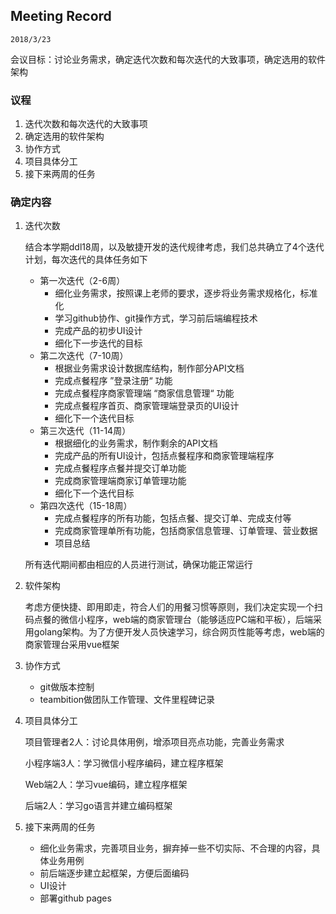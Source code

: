 ## Meeting Record

`2018/3/23`

会议目标：讨论业务需求，确定迭代次数和每次迭代的大致事项，确定选用的软件架构

### 议程

1. 迭代次数和每次迭代的大致事项
2. 确定选用的软件架构
3. 协作方式
4. 项目具体分工
5. 接下来两周的任务

### 确定内容

1. 迭代次数

   结合本学期ddl18周，以及敏捷开发的迭代规律考虑，我们总共确立了4个迭代计划，每次迭代的具体任务如下

   * 第一次迭代（2-6周）
     * 细化业务需求，按照课上老师的要求，逐步将业务需求规格化，标准化
     * 学习github协作、git操作方式，学习前后端编程技术
     * 完成产品的初步UI设计
     * 细化下一步迭代的目标
   * 第二次迭代（7-10周）
     * 根据业务需求设计数据库结构，制作部分API文档
     * 完成点餐程序 ”登录注册“ 功能
     * 完成点餐程序商家管理端 “商家信息管理“ 功能
     * 完成点餐程序首页、商家管理端登录页的UI设计
     * 细化下一个迭代目标
   * 第三次迭代（11-14周）
     * 根据细化的业务需求，制作剩余的API文档
     * 完成产品的所有UI设计，包括点餐程序和商家管理端程序
     * 完成点餐程序点餐并提交订单功能
     * 完成商家管理端商家订单管理功能
     * 细化下一个迭代目标
   * 第四次迭代（15-18周）
     * 完成点餐程序的所有功能，包括点餐、提交订单、完成支付等
     * 完成商家管理单所有功能，包括商家信息管理、订单管理、营业数据
     * 项目总结

   所有迭代期间都由相应的人员进行测试，确保功能正常运行

2. 软件架构

   考虑方便快捷、即用即走，符合人们的用餐习惯等原则，我们决定实现一个扫码点餐的微信小程序，web端的商家管理台（能够适应PC端和平板），后端采用golang架构。为了方便开发人员快速学习，综合网页性能等考虑，web端的商家管理台采用vue框架

3. 协作方式

   * git做版本控制
   *  teambition做团队工作管理、文件里程碑记录

4. 项目具体分工

   项目管理者2人：讨论具体用例，增添项目亮点功能，完善业务需求

   小程序端3人：学习微信小程序编码，建立程序框架

   Web端2人：学习vue编码，建立程序框架

   后端2人：学习go语言并建立编码框架

5. 接下来两周的任务

   * 细化业务需求，完善项目业务，摒弃掉一些不切实际、不合理的内容，具体业务用例
   * 前后端逐步建立起框架，方便后面编码
   * UI设计
   * 部署github pages

